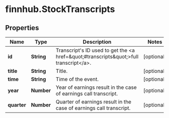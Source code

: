 # finnhub.StockTranscripts

## Properties

Name | Type | Description | Notes
------------ | ------------- | ------------- | -------------
**id** | **String** | Transcript&#39;s ID used to get the &lt;a href&#x3D;\&quot;#transcripts\&quot;&gt;full transcript&lt;/a&gt;. | [optional] 
**title** | **String** | Title. | [optional] 
**time** | **String** | Time of the event. | [optional] 
**year** | **Number** | Year of earnings result in the case of earnings call transcript. | [optional] 
**quarter** | **Number** | Quarter of earnings result in the case of earnings call transcript. | [optional] 



